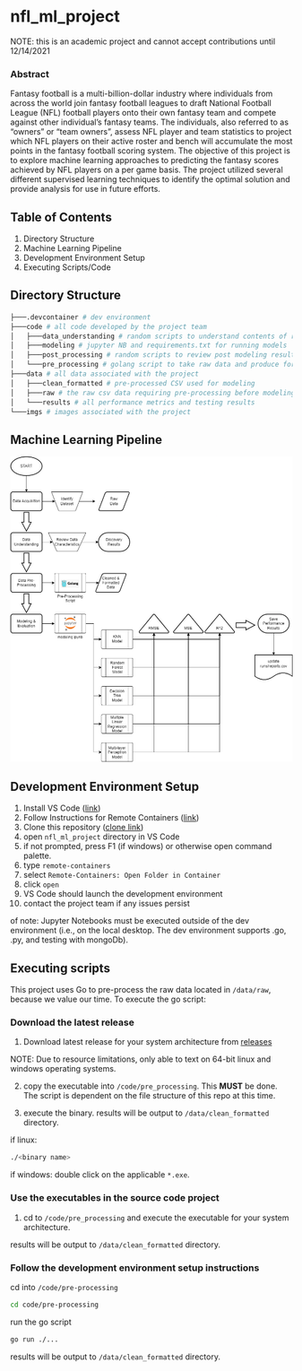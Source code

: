 # nfl_ml_project

NOTE: this is an academic project and cannot accept contributions until 12/14/2021

### Abstract

Fantasy football is a multi-billion-dollar industry where individuals from across the world join fantasy football leagues to draft National Football League (NFL) football players onto their own fantasy team and compete against other individual’s fantasy teams. The individuals, also referred to as “owners” or “team owners”, assess NFL player and team statistics to project which NFL players on their active roster and bench will accumulate the most points in the fantasy football scoring system. The objective of this project is to explore machine learning approaches to predicting the fantasy scores achieved by NFL players on a per game basis. The project utilized several different supervised learning techniques to identify the optimal solution and provide analysis for use in future efforts.

## Table of Contents

1. Directory Structure
2. Machine Learning Pipeline
3. Development Environment Setup
4. Executing Scripts/Code

## Directory Structure

```bash
├───.devcontainer # dev environment
├───code # all code developed by the project team
│   ├───data_understanding # random scripts to understand contents of raw data
│   ├───modeling # jupyter NB and requirements.txt for running models
│   ├───post_processing # random scripts to review post modeling results
│   └───pre_processing # golang script to take raw data and produce formatted csv
├───data # all data associated with the project
│   ├───clean_formatted # pre-processed CSV used for modeling
│   ├───raw # the raw csv data requiring pre-processing before modeling
│   └───results # all performance metrics and testing results
└───imgs # images associated with the project
```

## Machine Learning Pipeline

![ML Pipeline](imgs/CS5644_ML_Pipeline-Detailed.drawio.png)

## Development Environment Setup

1. Install VS Code ([link](https://code.visualstudio.com/Download))
2. Follow Instructions for Remote Containers ([link](https://code.visualstudio.com/docs/remote/containers))
3. Clone this repository ([clone link](https://github.com/JeffRDay/nfl_ml_project.git))
4. open `nfl_ml_project` directory in VS Code
5. if not prompted, press F1 (if windows) or otherwise open command palette.
6. type `remote-containers`
7. select `Remote-Containers: Open Folder in Container`
8. click `open`
9. VS Code should launch the development environment
10. contact the project team if any issues persist

of note: Jupyter Notebooks must be executed outside of the dev environment (i.e., on the local desktop. The dev environment supports .go, .py, and testing with mongoDb).

## Executing scripts

This project uses Go to pre-process the raw data located in `/data/raw`, because we value our time. To execute the go script:

### Download the latest release

1. Download latest release for your system architecture from [releases](https://github.com/JeffRDay/nfl_ml_project/releases)

NOTE: Due to resource limitations, only able to text on 64-bit linux and windows operating systems.

2. copy the executable into `/code/pre_processing`. This **MUST** be done. The script is dependent on the file structure of this repo at this time.

3. execute the binary. results will be output to `/data/clean_formatted` directory.

if linux:
```bash
./<binary name>
```

if windows: double click on the applicable `*.exe`.

### Use the executables in the source code project

1. cd to `/code/pre_processing` and execute the executable for your system architecture.

results will be output to `/data/clean_formatted` directory.

### Follow the development environment setup instructions

cd into `/code/pre-processing`
```bash
cd code/pre-processing
```

run the go script
```bash
go run ./...
```
results will be output to `/data/clean_formatted` directory.